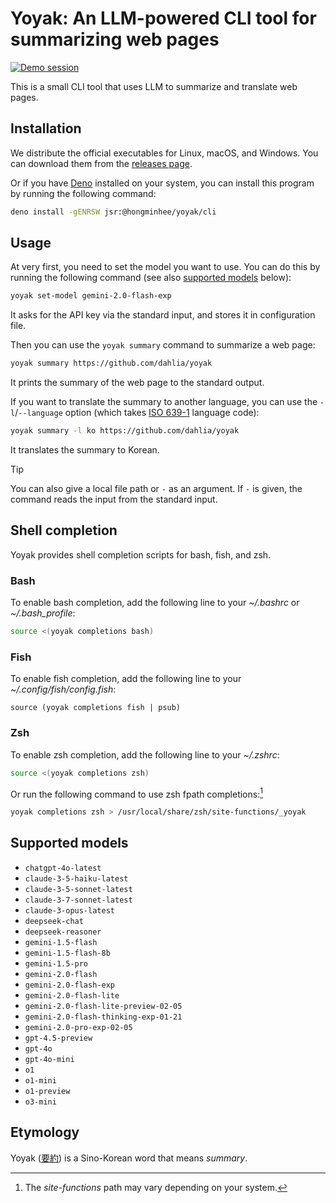 Yoyak: An LLM-powered CLI tool for summarizing web pages
========================================================

[![Demo session][Demo session thumbnail]][Demo session]

This is a small CLI tool that uses LLM to summarize and translate web pages.

[Demo session thumbnail]: https://asciinema.org/a/701699.svg
[Demo session]: https://asciinema.org/a/701699


Installation
------------

We distribute the official executables for Linux, macOS, and Windows.  You can
download them from the [releases page].

Or if you have [Deno] installed on your system, you can install this program by
running the following command:

~~~~ bash
deno install -gENRSW jsr:@hongminhee/yoyak/cli
~~~~

[releases page]: https://github.com/dahlia/yoyak/releases
[Deno]: https://deno.com/


Usage
-----

At very first, you need to set the model you want to use. You can do this by
running the following command (see also [supported models](#supported-models)
below):

~~~~ bash
yoyak set-model gemini-2.0-flash-exp
~~~~

It asks for the API key via the standard input, and stores it in configuration
file.

Then you can use the `yoyak summary` command to summarize a web page:

~~~~ bash
yoyak summary https://github.com/dahlia/yoyak
~~~~

It prints the summary of the web page to the standard output.

If you want to translate the summary to another language, you can use
the `-l`/`--language` option (which takes [ISO 639-1] language code):

~~~~ bash
yoyak summary -l ko https://github.com/dahlia/yoyak
~~~~

It translates the summary to Korean.

> [!TIP]
> You can also give a local file path or `-` as an argument.  If `-` is given,
> the command reads the input from the standard input.

[ISO 639-1]: https://en.wikipedia.org/wiki/List_of_ISO_639-1_codes


Shell completion
----------------

Yoyak provides shell completion scripts for bash, fish, and zsh.

### Bash

To enable bash completion, add the following line to your *~/.bashrc* or
*~/.bash_profile*:

~~~~ bash
source <(yoyak completions bash)
~~~~

### Fish

To enable fish completion, add the following line to your
*~/.config/fish/config.fish*:

~~~~ fish
source (yoyak completions fish | psub)
~~~~

### Zsh

To enable zsh completion, add the following line to your *~/.zshrc*:

~~~~ zsh
source <(yoyak completions zsh)
~~~~

Or run the following command to use zsh fpath completions:[^1]

~~~~ zsh
yoyak completions zsh > /usr/local/share/zsh/site-functions/_yoyak
~~~~

[^1]: The *site-functions* path may vary depending on your system.


Supported models
----------------

 -  `chatgpt-4o-latest`
 -  `claude-3-5-haiku-latest`
 -  `claude-3-5-sonnet-latest`
 -  `claude-3-7-sonnet-latest`
 -  `claude-3-opus-latest`
 -  `deepseek-chat`
 -  `deepseek-reasoner`
 -  `gemini-1.5-flash`
 -  `gemini-1.5-flash-8b`
 -  `gemini-1.5-pro`
 -  `gemini-2.0-flash`
 -  `gemini-2.0-flash-exp`
 -  `gemini-2.0-flash-lite`
 -  `gemini-2.0-flash-lite-preview-02-05`
 -  `gemini-2.0-flash-thinking-exp-01-21`
 -  `gemini-2.0-pro-exp-02-05`
 -  `gpt-4.5-preview`
 -  `gpt-4o`
 -  `gpt-4o-mini`
 -  `o1`
 -  `o1-mini`
 -  `o1-preview`
 -  `o3-mini`


Etymology
---------

Yoyak ([要約]) is a Sino-Korean word that means *summary*.

[要約]: https://en.wiktionary.org/wiki/%EC%9A%94%EC%95%BD#Etymology_1

<!-- cSpell: ignore gENRSW psub fpath Sino-Korean -->
